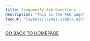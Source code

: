 ```yaml
---
title: Frequently Ask Questions
description: "This is the FAQ page"
layout: "layouts/layout-simple.njk"
---
```



<a href="/">GO BACK TO HOMEPAGE</a>